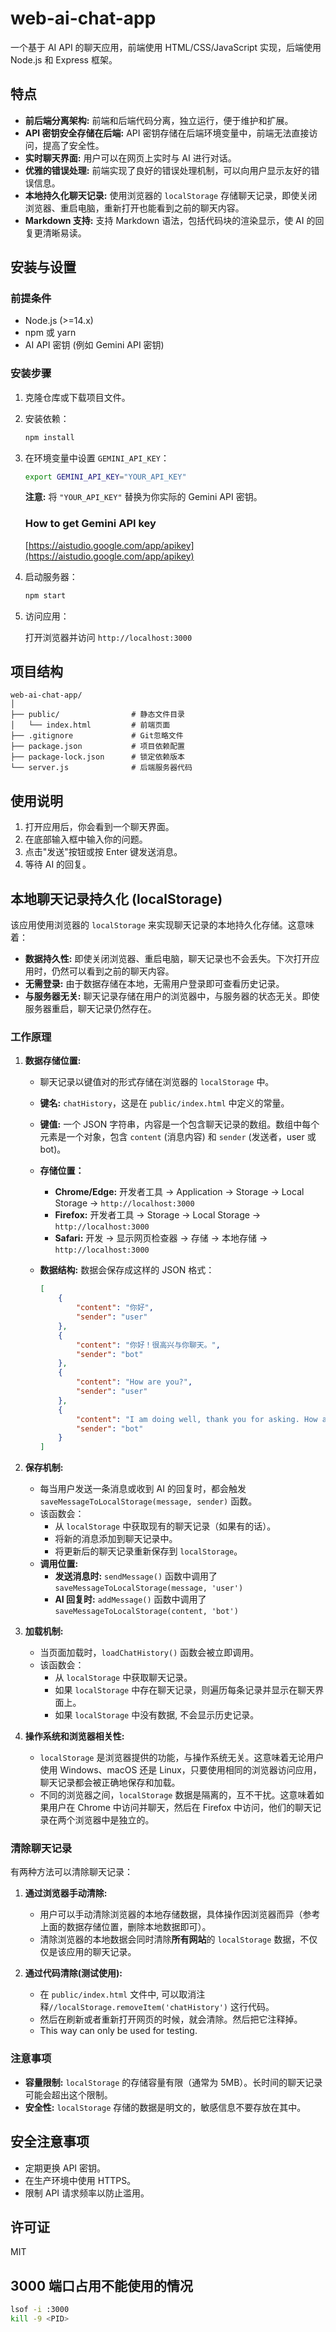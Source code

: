 # web-ai-chat-app

一个基于 AI API 的聊天应用，前端使用 HTML/CSS/JavaScript 实现，后端使用 Node.js 和 Express 框架。

## 特点

-   **前后端分离架构:** 前端和后端代码分离，独立运行，便于维护和扩展。
-   **API 密钥安全存储在后端:** API 密钥存储在后端环境变量中，前端无法直接访问，提高了安全性。
-   **实时聊天界面:** 用户可以在网页上实时与 AI 进行对话。
-   **优雅的错误处理:** 前端实现了良好的错误处理机制，可以向用户显示友好的错误信息。
-   **本地持久化聊天记录:** 使用浏览器的 `localStorage` 存储聊天记录，即使关闭浏览器、重启电脑，重新打开也能看到之前的聊天内容。
-   **Markdown 支持:** 支持 Markdown 语法，包括代码块的渲染显示，使 AI 的回复更清晰易读。

## 安装与设置

### 前提条件

-   Node.js (>=14.x)
-   npm 或 yarn
-   AI API 密钥 (例如 Gemini API 密钥)

### 安装步骤

1.  克隆仓库或下载项目文件。
2.  安装依赖：

    ```bash
    npm install
    ```

3.  在环境变量中设置 `GEMINI_API_KEY`：

    ```bash
    export GEMINI_API_KEY="YOUR_API_KEY"
    ```

    **注意:** 将 `"YOUR_API_KEY"` 替换为你实际的 Gemini API 密钥。

    ### How to get Gemini API key

    [https://aistudio.google.com/app/apikey](https://aistudio.google.com/app/apikey)

4.  启动服务器：

    ```bash
    npm start
    ```

5.  访问应用：

    打开浏览器并访问 `http://localhost:3000`

## 项目结构

```
web-ai-chat-app/
│
├── public/                # 静态文件目录
│   └── index.html         # 前端页面
├── .gitignore             # Git忽略文件
├── package.json           # 项目依赖配置
├── package-lock.json      # 锁定依赖版本
└── server.js              # 后端服务器代码
```


## 使用说明

1.  打开应用后，你会看到一个聊天界面。
2.  在底部输入框中输入你的问题。
3.  点击"发送"按钮或按 Enter 键发送消息。
4.  等待 AI 的回复。

## 本地聊天记录持久化 (localStorage)

该应用使用浏览器的 `localStorage` 来实现聊天记录的本地持久化存储。这意味着：

-   **数据持久性:** 即使关闭浏览器、重启电脑，聊天记录也不会丢失。下次打开应用时，仍然可以看到之前的聊天内容。
-   **无需登录:** 由于数据存储在本地，无需用户登录即可查看历史记录。
-   **与服务器无关:** 聊天记录存储在用户的浏览器中，与服务器的状态无关。即使服务器重启，聊天记录仍然存在。

### 工作原理

1.  **数据存储位置:**

    *   聊天记录以键值对的形式存储在浏览器的 `localStorage` 中。
    *   **键名:** `chatHistory`，这是在 `public/index.html` 中定义的常量。
    *   **键值:** 一个 JSON 字符串，内容是一个包含聊天记录的数组。数组中每个元素是一个对象，包含 `content` (消息内容) 和 `sender` (发送者，user 或 bot)。
    *   **存储位置：**
        *   **Chrome/Edge:** 开发者工具 -> Application -> Storage -> Local Storage -> `http://localhost:3000`
        *   **Firefox:** 开发者工具 -> Storage -> Local Storage -> `http://localhost:3000`
        *   **Safari:** 开发 -> 显示网页检查器 -> 存储 -> 本地存储 -> `http://localhost:3000`
    *   **数据结构:** 数据会保存成这样的 JSON 格式：

        ```json
        [
            {
                "content": "你好",
                "sender": "user"
            },
            {
                "content": "你好！很高兴与你聊天。",
                "sender": "bot"
            },
            {
                "content": "How are you?",
                "sender": "user"
            },
            {
                "content": "I am doing well, thank you for asking. How about you?",
                "sender": "bot"
            }
        ]
        ```

2.  **保存机制:**

    *   每当用户发送一条消息或收到 AI 的回复时，都会触发 `saveMessageToLocalStorage(message, sender)` 函数。
    *   该函数会：
        *   从 `localStorage` 中获取现有的聊天记录（如果有的话）。
        *   将新的消息添加到聊天记录中。
        *   将更新后的聊天记录重新保存到 `localStorage`。
    *   **调用位置:**
        *   **发送消息时:** `sendMessage()` 函数中调用了 `saveMessageToLocalStorage(message, 'user')`
        *   **AI 回复时:** `addMessage()` 函数中调用了 `saveMessageToLocalStorage(content, 'bot')`

3.  **加载机制:**

    *   当页面加载时，`loadChatHistory()` 函数会被立即调用。
    *   该函数会：
        *   从 `localStorage` 中获取聊天记录。
        *   如果 `localStorage` 中存在聊天记录，则遍历每条记录并显示在聊天界面上。
        *   如果 `localStorage` 中没有数据, 不会显示历史记录。

4.  **操作系统和浏览器相关性:**

    *   `localStorage` 是浏览器提供的功能，与操作系统无关。这意味着无论用户使用 Windows、macOS 还是 Linux，只要使用相同的浏览器访问应用，聊天记录都会被正确地保存和加载。
    *   不同的浏览器之间，`localStorage` 数据是隔离的，互不干扰。这意味着如果用户在 Chrome 中访问并聊天，然后在 Firefox 中访问，他们的聊天记录在两个浏览器中是独立的。

### 清除聊天记录

有两种方法可以清除聊天记录：

1.  **通过浏览器手动清除:**

    *   用户可以手动清除浏览器的本地存储数据，具体操作因浏览器而异（参考上面的数据存储位置，删除本地数据即可）。
    *   清除浏览器的本地数据会同时清除**所有网站**的 `localStorage` 数据，不仅仅是该应用的聊天记录。

2.  **通过代码清除(测试使用):**

    *   在 `public/index.html` 文件中, 可以取消注释`//localStorage.removeItem('chatHistory')` 这行代码。
    *   然后在刷新或者重新打开网页的时候，就会清除。然后把它注释掉。
    *   This way can only be used for testing.

### 注意事项

-   **容量限制:** `localStorage` 的存储容量有限（通常为 5MB）。长时间的聊天记录可能会超出这个限制。
-   **安全性:** `localStorage` 存储的数据是明文的，敏感信息不要存放在其中。

## 安全注意事项

-   定期更换 API 密钥。
-   在生产环境中使用 HTTPS。
-   限制 API 请求频率以防止滥用。

## 许可证

MIT

## 3000 端口占用不能使用的情况

```bash
lsof -i :3000
kill -9 <PID>

